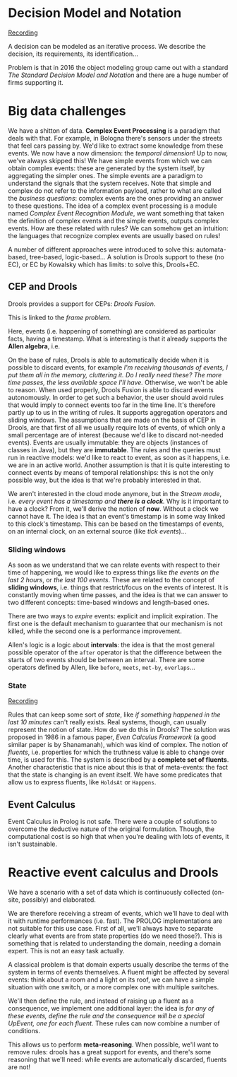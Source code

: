 # Decision Model and Notation

[Recording](https://web.microsoftstream.com/video/b3d6ede0-9467-4e55-b7c2-e063d7aa662c)

A decision can be modeled as an iterative process. We describe the decision, its requirements, its identification...

Problem is that in 2016 the object modeling group came out with a standard *The Standard Decision Model and Notation* and there are a huge number of firms supporting it.

# Big data challenges

We have a shitton of data. **Complex Event Processing** is a paradigm that deals with that. For example, in Bologna there's sensors under the streets that feel cars passing by. We'd like to extract some knowledge from these events. We now have a now dimension: the *temporal dimension*! Up to now, we've always skipped this! We have simple events from which we can obtain complex events: these are generated by the system itself, by aggregating the simpler ones.
The simple events are a paradigm to understand the signals that the system receives. Note that simple and complex do not refer to the information payload, rather to what are called the *business questions*: complex events are the ones providing an answer to these questions. The idea of a complex event processing is a module named *Complex Event Recognition Module*, we want something that taken the definition of complex events and the simple events, outputs complex events.
How are these related with rules? We can somehow get an intuition: the languages that recognize complex events are usually based on rules!

A number of different approaches were introduced to solve this: automata-based, tree-based, logic-based... A solution is Drools support to these (no EC), or EC by Kowalsky which has limits: to solve this, Drools+EC.

## CEP and Drools

Drools provides a support for CEPs: *Drools Fusion*.

This is linked to the *frame problem*.

Here, events (i.e. happening of something) are considered as particular facts, having a timestamp. What is interesting is that it already supports the **Allen algebra**, i.e. 

On the base of rules, Drools is able to automatically decide when it is possible to discard events, for example *I'm receiving thousands of events, I put them all in the memory, cluttering it. Do I really need these? The more time passes, the less available space I'll have.* Otherwise, we won't be able to reason. When used properly, Drools Fusion is able to discard events autonomously. In order to get such a behavior, the user should avoid rules that would imply to connect events too far in the time line. It's therefore partly up to us in the writing of rules.
It supports aggregation operators and sliding windows. The assumptions that are made on the basis of CEP in Drools, are that first of all we usually require lots of events, of which only a small percentage are of interest (because we'd like to discard not-needed events).
Events are usually immutable: they are objects (instances of classes in Java), but they are **immutable**. The rules and the queries must run in reactive models: we'd like to react to event, as soon as it happens, i.e. we are in an active world. Another assumption is that it is quite interesting to connect events by means of temporal relationships: this is not the only possible way, but the idea is that we're probably interested in that. 

We aren't interested in the cloud mode anymore, but in the *Stream mode*, i.e. *every event has a timestamp and **there is a clock**.* Why is it important to have a clock? From it, we'll derive the notion of **now**. Without a clock we cannot have it. The idea is that an event's timestamp is in some way linked to this clock's timestamp. This can be based on the timestamps of events, on an internal clock, on an external source (like *tick events*)...

### Sliding windows

As soon as we understand that we can relate events with respect to their time of happening, we would like to express things like *the events on the last 2 hours*, or *the last 100 events*. These are related to the concept of **sliding windows**, i.e. things that restrict/focus on the events of interest. It is constantly moving when time passes, and the idea is that we can answer to two different concepts: time-based windows and length-based ones. 

There are two ways to *expire* events: explicit and implicit expiration. The first one is the default mechanism to guarantee that our mechanism is not killed, while the second one is a performance improvement.

Allen's logic is a logic about **intervals**: the idea is that the most general possible operator of the `after` operator is that the difference between the starts of two events should be between an interval.
There are some operators defined by Allen, like `before`, `meets`, `met-by`, `overlaps`...

### State

[Recording](https://web.microsoftstream.com/video/8a5c5b7e-f1a3-440b-a73a-04daa268d4d1)

Rules that can keep some sort of *state*, like *if something happened in the last 10 minutes* can't really exists. Real systems, though, can usually represent the notion of state. How do we do this in Drools? The solution was proposed in 1986 in a famous paper, *Even Calculus Framework* (a good similar paper is by Shanamanah), which was kind of complex. The notion of *fluents*, i.e. properties for which the truthness value is able to change over time, is used for this. The system is described by a **complete set of fluents**. Another characteristic that is nice about this is that of meta-events: the fact that the state is changing is an event itself. We have some predicates that allow us to express fluents, like `HoldsAt` or `Happens`.

## Event Calculus

Event Calculus in Prolog is not safe. There were a couple of solutions to overcome the deductive nature of the original formulation. Though, the computational cost is so high that when you're dealing with lots of events, it isn't sustainable.

# Reactive event calculus and Drools

We have a scenario with a set of data which is continuously collected (on-site, possibly) and elaborated.

We are therefore receiving a stream of events, which we'll have to deal with it with runtime performances (i.e. fast).
The PROLOG implementations are not suitable for this use case. First of all, we'll always have to separate clearly what events are from state properties (do we need those?).
This is something that is related to understanding the domain, needing a domain expert. This is not an easy task actually.

A classical problem is that domain experts usually describe the terms of the system in terms of events themselves. A fluent might be affected by several events: think about a room and a light on its roof, we can have a simple situation with one switch, or a more complex one with multiple switches. 

We'll then define the rule, and instead of raising up a fluent as a consequence, we implement one additional layer: the idea is *for any of these events, define the rule and the consequence will be a special UpEvent, one for each fluent.* These rules can now combine a number of conditions. 

This allows us to perform **meta-reasoning**. When possible, we'll want to remove rules: drools has a great support for events, and there's some reasoning that we'll need: while events are automatically discarded, fluents are not!









